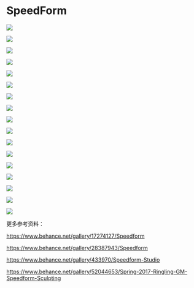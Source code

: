 # SpeedForm 
![](http://ox55f9bg6.bkt.clouddn.com/2017-11-27-142842.jpg)

 

![](http://ox55f9bg6.bkt.clouddn.com/2017-11-27-142838.jpg)

 

![](http://ox55f9bg6.bkt.clouddn.com/2017-11-27-142929.jpg)

 

![](http://ox55f9bg6.bkt.clouddn.com/2017-11-27-142934.jpg)

 

![](http://ox55f9bg6.bkt.clouddn.com/2017-11-27-142859.jpg)

 

![](http://ox55f9bg6.bkt.clouddn.com/2017-11-27-142849.jpg)

 

![](http://ox55f9bg6.bkt.clouddn.com/2017-11-27-142844.jpg)

 

![](http://ox55f9bg6.bkt.clouddn.com/2017-11-27-142928.jpg)

 

![](http://ox55f9bg6.bkt.clouddn.com/2017-11-27-142925.jpg)

 

![](http://ox55f9bg6.bkt.clouddn.com/2017-11-27-142918.jpg)

 

![](http://ox55f9bg6.bkt.clouddn.com/2017-11-27-142904.jpg)

 

![](http://ox55f9bg6.bkt.clouddn.com/2017-11-27-142855.jpg)

 

![](http://ox55f9bg6.bkt.clouddn.com/2017-11-27-142922.jpg)

 

![](http://ox55f9bg6.bkt.clouddn.com/2017-11-27-142851.jpg)

 

![](http://ox55f9bg6.bkt.clouddn.com/2017-11-27-142916.jpg)

 

![](http://ox55f9bg6.bkt.clouddn.com/2017-11-27-142901.jpg)

 

![](http://ox55f9bg6.bkt.clouddn.com/2017-11-27-142835.jpg)

 

更多参考资料：

https://www.behance.net/gallery/17274127/Speedform

https://www.behance.net/gallery/28387943/Speedform

https://www.behance.net/gallery/433970/Speedform-Studio

https://www.behance.net/gallery/52044653/Spring-2017-Ringling-GM-Speedform-Sculpting